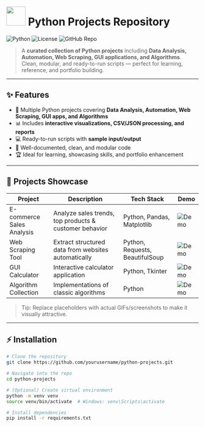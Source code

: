 # <img src="https://www.python.org/static/community_logos/python-logo.png" width="50"> Python Projects Repository

![Python](https://img.shields.io/badge/Python-3.8%2B-blue?style=flat-square)
![License](https://img.shields.io/badge/License-MIT-orange?style=flat-square)
![GitHub Repo](https://img.shields.io/badge/Repo-Public-green?style=flat-square)

> A **curated collection of Python projects** including **Data Analysis, Automation, Web Scraping, GUI applications, and Algorithms**.  
> Clean, modular, and ready-to-run scripts — perfect for learning, reference, and portfolio building.

---

## ✨ Features

- 🚀 Multiple Python projects covering **Data Analysis, Automation, Web Scraping, GUI apps, and Algorithms**  
- 📊 Includes **interactive visualizations, CSV/JSON processing, and reports**  
- 💻 Ready-to-run scripts with **sample input/output**  
- 📝 Well-documented, clean, and modular code  
- 🏆 Ideal for learning, showcasing skills, and portfolio enhancement  

---

## 🎨 Projects Showcase

| Project | Description | Tech Stack | Demo |
|---------|-------------|------------|------|
| E-commerce Sales Analysis | Analyze sales trends, top products & customer behavior | Python, Pandas, Matplotlib | ![Demo](https://via.placeholder.com/100x50?text=GIF) |
| Web Scraping Tool | Extract structured data from websites automatically | Python, Requests, BeautifulSoup | ![Demo](https://via.placeholder.com/100x50?text=GIF) |
| GUI Calculator | Interactive calculator application | Python, Tkinter | ![Demo](https://via.placeholder.com/100x50?text=GIF) |
| Algorithm Collection | Implementations of classic algorithms | Python | ![Demo](https://via.placeholder.com/100x50?text=GIF) |

> Tip: Replace placeholders with actual GIFs/screenshots to make it visually attractive.

---

## ⚡ Installation

```bash
# Clone the repository
git clone https://github.com/yourusername/python-projects.git

# Navigate into the repo
cd python-projects

# (Optional) Create virtual environment
python -m venv venv
source venv/bin/activate  # Windows: venv\Scripts\activate

# Install dependencies
pip install -r requirements.txt
